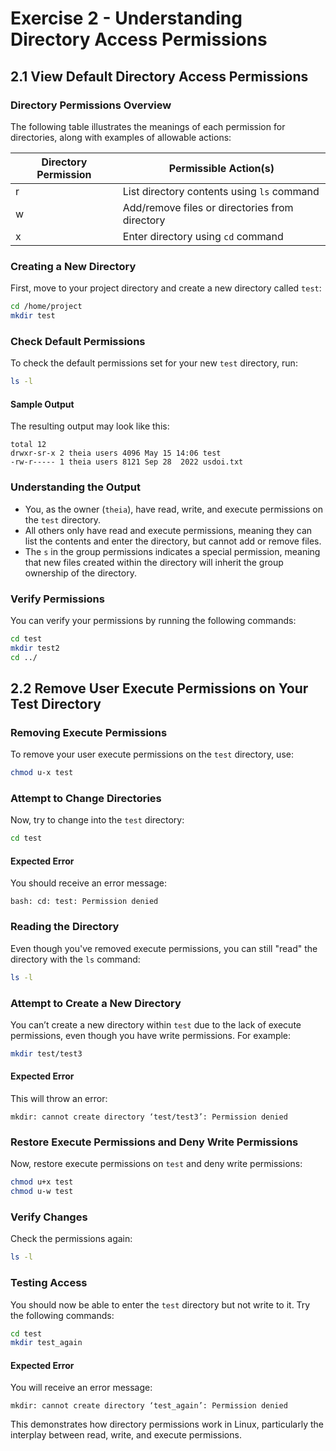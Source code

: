 # Exercise 2 - Understanding Directory Access Permissions

## 2.1 View Default Directory Access Permissions

### Directory Permissions Overview
The following table illustrates the meanings of each permission for directories, along with examples of allowable actions:

| Directory Permission | Permissible Action(s)                       |
|----------------------|---------------------------------------------|
| r                    | List directory contents using `ls` command  |
| w                    | Add/remove files or directories from directory |
| x                    | Enter directory using `cd` command          |

### Creating a New Directory
First, move to your project directory and create a new directory called `test`:

```bash
cd /home/project
mkdir test
```

### Check Default Permissions
To check the default permissions set for your new `test` directory, run:

```bash
ls -l
```

#### Sample Output
The resulting output may look like this:

```
total 12
drwxr-sr-x 2 theia users 4096 May 15 14:06 test
-rw-r----- 1 theia users 8121 Sep 28  2022 usdoi.txt
```

### Understanding the Output
- You, as the owner (`theia`), have read, write, and execute permissions on the `test` directory.
- All others only have read and execute permissions, meaning they can list the contents and enter the directory, but cannot add or remove files.
- The `s` in the group permissions indicates a special permission, meaning that new files created within the directory will inherit the group ownership of the directory.

### Verify Permissions
You can verify your permissions by running the following commands:

```bash
cd test
mkdir test2
cd ../
```

## 2.2 Remove User Execute Permissions on Your Test Directory

### Removing Execute Permissions
To remove your user execute permissions on the `test` directory, use:

```bash
chmod u-x test
```

### Attempt to Change Directories
Now, try to change into the `test` directory:

```bash
cd test
```

#### Expected Error
You should receive an error message:

```
bash: cd: test: Permission denied
```

### Reading the Directory
Even though you've removed execute permissions, you can still "read" the directory with the `ls` command:

```bash
ls -l
```

### Attempt to Create a New Directory
You can’t create a new directory within `test` due to the lack of execute permissions, even though you have write permissions. For example:

```bash
mkdir test/test3
```

#### Expected Error
This will throw an error:

```
mkdir: cannot create directory ‘test/test3’: Permission denied
```

### Restore Execute Permissions and Deny Write Permissions
Now, restore execute permissions on `test` and deny write permissions:

```bash
chmod u+x test
chmod u-w test
```

### Verify Changes
Check the permissions again:

```bash
ls -l
```

### Testing Access
You should now be able to enter the `test` directory but not write to it. Try the following commands:

```bash
cd test
mkdir test_again
```

#### Expected Error
You will receive an error message:

```
mkdir: cannot create directory ‘test_again’: Permission denied
``` 

This demonstrates how directory permissions work in Linux, particularly the interplay between read, write, and execute permissions.
